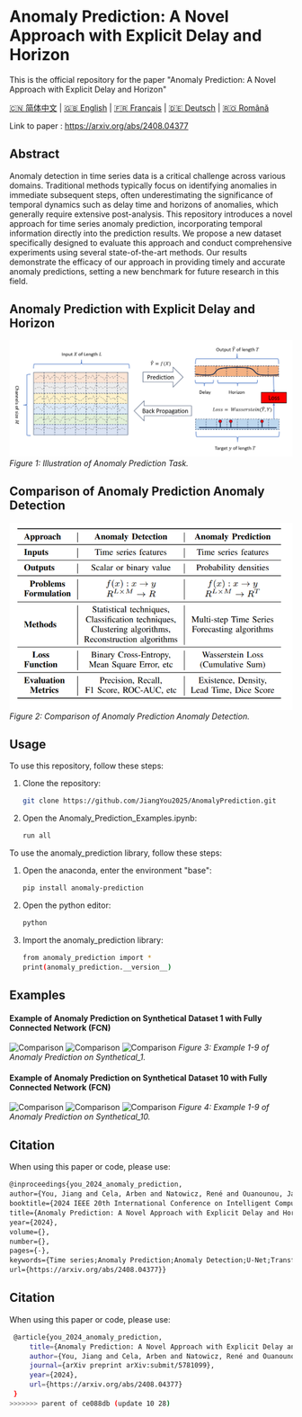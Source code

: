 
# Anomaly Prediction: A Novel Approach with Explicit Delay and Horizon
This is the official repository for the paper "Anomaly Prediction: A Novel Approach with Explicit Delay and Horizon" 

[🇨🇳 简体中文](./readme_zh.md) | [🇬🇧 English](./readme.md) | [🇫🇷 Français](./readme_fr.md) | [🇩🇪 Deutsch](./readme_de.md) | [🇷🇴 Română](./readme_ro.md)


Link to paper : https://arxiv.org/abs/2408.04377

## Abstract
Anomaly detection in time series data is a critical challenge across various domains. Traditional methods typically focus on identifying anomalies in immediate subsequent steps, often underestimating the significance of temporal dynamics such as delay time and horizons of anomalies, which generally require extensive post-analysis. This repository introduces a novel approach for time series anomaly prediction, incorporating temporal information directly into the prediction results. We propose a new dataset specifically designed to evaluate this approach and conduct comprehensive experiments using several state-of-the-art methods. Our results demonstrate the efficacy of our approach in providing timely and accurate anomaly predictions, setting a new benchmark for future research in this field.

## Anomaly Prediction with Explicit Delay and Horizon 
![Anomaly Prediction](./figure/anomaly_prediction.png)
*Figure 1: Illustration of Anomaly Prediction Task.*

## Comparison of Anomaly Prediction Anomaly Detection
![Comparison](./figure/comparison_ad_ap.png)
*Figure 2: Comparison of Anomaly Prediction Anomaly Detection.*

## Usage
To use this repository, follow these steps:

1. Clone the repository:
   ```bash
   git clone https://github.com/JiangYou2025/AnomalyPrediction.git


2. Open the Anomaly_Prediction_Examples.ipynb:
   ```bash
   run all

To use the anomaly_prediction library, follow these steps:
1. Open the anaconda, enter the environment "base":
   ```bash
   pip install anomaly-prediction

2. Open the python editor:
   ```bash
   python

3. Import the anomaly_prediction library:
   ```bash
   from anomaly_prediction import *
   print(anomaly_prediction.__version__)

## Examples

#### Example of Anomaly Prediction on Synthetical Dataset 1 with Fully Connected Network (FCN)
![Comparison](./figure/synthetical_1_test_prediction_example_1.png)
![Comparison](./figure/synthetical_1_test_prediction_example_2.png)
![Comparison](./figure/synthetical_1_test_prediction_example_3.png)
*Figure 3: Example 1-9 of Anomaly Prediction on Synthetical_1.*

#### Example of Anomaly Prediction on Synthetical Dataset 10 with Fully Connected Network (FCN)
![Comparison](./figure/synthetical_10_test_prediction_example_1.png)
![Comparison](./figure/synthetical_10_test_prediction_example_2.png)
![Comparison](./figure/synthetical_10_test_prediction_example_3.png)
*Figure 4: Example 1-9 of Anomaly Prediction on Synthetical_10.*


## Citation
When using this paper or code, please use:
   ```tex
   @inproceedings{you_2024_anomaly_prediction,
   author={You, Jiang and Cela, Arben and Natowicz, René and Ouanounou, Jacob and Siarry, Patrick},
   booktitle={2024 IEEE 20th International Conference on Intelligent Computer Communication and Processing (ICCP)}, 
   title={Anomaly Prediction: A Novel Approach with Explicit Delay and Horizon},
   year={2024},
   volume={},
   number={},
   pages={-},
   keywords={Time series;Anomaly Prediction;Anomaly Detection;U-Net;Transformers;},
   url={https://arxiv.org/abs/2408.04377}}
   ```


## Citation
When using this paper or code, please use:
   ```bash
    @article{you_2024_anomaly_prediction,
        title={Anomaly Prediction: A Novel Approach with Explicit Delay and Horizon},
        author={You, Jiang and Cela, Arben and Natowicz, René and Ouanounou, Jacob and Siarry, Patrick},
        journal={arXiv preprint arXiv:submit/5781099},
        year={2024},
        url={https://arxiv.org/abs/2408.04377}
    }
>>>>>>> parent of ce088db (update 10 28)


